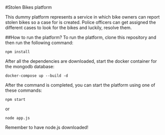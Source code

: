 #Stolen Bikes platform

This dummy platform represents a service in which bike owners can report stolen bikes so a case for is created.
Police officers can get assigned the different cases to look for the bikes and luckily, resolve them.

##How to run the platform?
To run the platform, clone this repository and then run the following command:
```
npm install
```

After all the dependencies are downloaded, start the docker container for the mongodb database:
```
docker-compose up --build -d
```

After the command is completed, you can start the platform using one of these commands:
```
npm start
```
or 
```
node app.js
```

Remember to have node.js downloaded!
